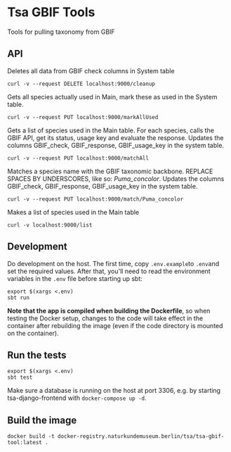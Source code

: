 # Tsa GBIF Tools

Tools for pulling taxonomy from GBIF

## API
Deletes all data from GBIF check columns in System table

```curl -v --request DELETE localhost:9000/cleanup```

Gets all species actually used in Main, mark these as used in the System table.

```curl -v --request PUT localhost:9000/markAllUsed```

Gets a list of species used in the Main table. 
For each species, calls the GBIF API, get its status, usage key and evaluate the response.
Updates the columns GBIF_check, GBIF_response, GBIF_usage_key in the system table.

```curl -v --request PUT localhost:9000/matchAll```

Matches a species name with the GBIF taxonomic backbone.
REPLACE SPACES BY UNDERSCORES, like so: *Puma_concolor*.
Updates the columns GBIF_check, GBIF_response, GBIF_usage_key in the system table.

```curl -v --request PUT localhost:9000/match/Puma_concolor```

Makes a list of species used in the Main table

```curl -v localhost:9000/list```

## Development
Do development on the host. 
The first time, copy `.env.example`to `.env`and set the required values.
After that, you'll need to read the environment variables in the `.env` file before starting up sbt:
```
export $(xargs <.env)
sbt run
```

**Note that the app is compiled when building the Dockerfile**,
so when testing the Docker setup, changes to the code 
will take effect in the container after rebuilding the
image (even if the code directory is mounted on the container).

## Run the tests
```
export $(xargs <.env)
sbt test
```
Make sure a database is running on the host at port 3306, 
e.g. by starting tsa-django-frontend with `docker-compose up -d`.

## Build the image
`docker build -t docker-registry.naturkundemuseum.berlin/tsa/tsa-gbif-tool:latest .`

